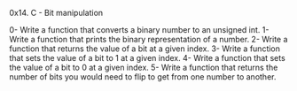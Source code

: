 0x14. C - Bit manipulation

0- Write a function that converts a binary number to an unsigned int.
1- Write a function that prints the binary representation of a number.
2- Write a function that returns the value of a bit at a given index.
3- Write a function that sets the value of a bit to 1 at a given index.
4- Write a function that sets the value of a bit to 0 at a given index.
5- Write a function that returns the number of bits you would need to flip to get from one number to another.
